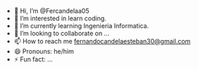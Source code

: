 - 👋 Hi, I’m @Fercandelaa05
- 👀 I’m interested in learn coding.
- 🌱 I’m currently learning Ingenieria Informatica.
- 💞️ I’m looking to collaborate on ...
- 📫 How to reach me fernandocandelaesteban30@gmail.com
- 😄 Pronouns: he/him
- ⚡ Fun fact: ...

<!---
Fercandelaa05/Fercandelaa05 is a ✨ special ✨ repository because its `README.md` (this file) appears on your GitHub profile.
You can click the Preview link to take a look at your changes.
--->
